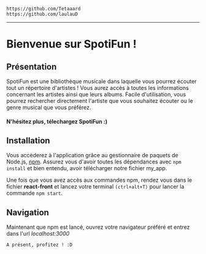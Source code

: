 
```https://github.com/Alison-Denis
https://github.com/Tetaaard
https://github.com/laulauD
```
***

# Bienvenue sur SpotiFun !
## Présentation

SpotiFun est une bibliothèque musicale dans laquelle vous pourrez écouter tout un répertoire d'artistes !
Vous aurez accès à toutes les informations concernant les artistes ainsi que leurs albums.
Facile d'utilisation, vous pourrez rechercher directement l'artiste que vous souhaitez écouter ou le genre musical que vous préférez.

#### N'hésitez plus, télechargez SpotiFun :)

## Installation

Vous accèderez à l'application grâce au gestionnaire de paquets de Node.js, [npm](https://www.npmjs.com/).
Assurez vous d'avoir toutes les dépendances avec `npm install` et bien entendu, avoir télécharger notre fichier my_app.

Une fois que vous avez accès aux commandes npm, rendez vous dans le fichier __react-front__ et lancez votre terminal ```(ctrl+alt+T)``` pour lancer la commande ```npm start```.

## Navigation

Maintenant que npm est lancé, ouvrez votre navigateur préféré et entrez dans l'url *localhost:3000*

```A présent, profitez ! :D```
